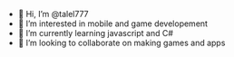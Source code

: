 - 👋 Hi, I’m @talel777
- 👀 I’m interested in mobile and game developement
- 🌱 I’m currently learning javascript and C#
- 💞️ I’m looking to collaborate on making games and apps


<!---
talel777/talel777 is a ✨ special ✨ repository because its `README.md` (this file) appears on your GitHub profile.
You can click the Preview link to take a look at your changes.
--->
